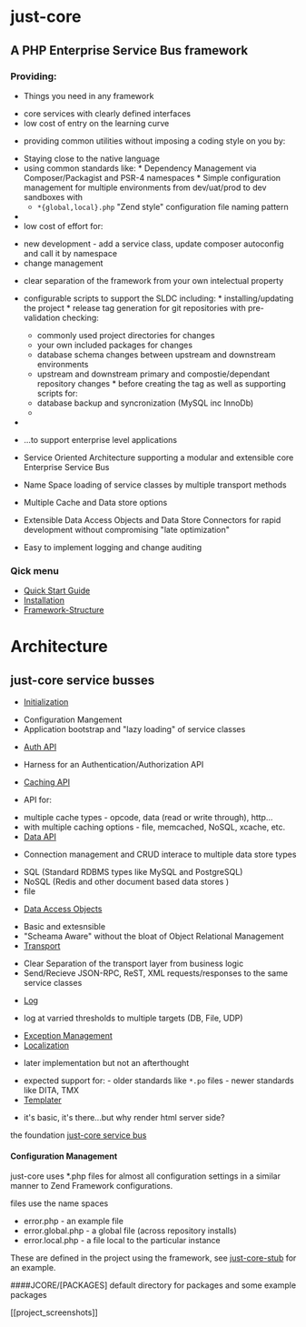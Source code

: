 # just-core

## A PHP Enterprise Service Bus framework

### Providing:
* Things you need in any framework 
 - core services with clearly defined interfaces 
 - low cost of entry on the learning curve 
  * providing common utilities without imposing a coding style on you by:
   - Staying close to the native language 
   - using common standards like:
    * Dependency Management via Composer/Packagist and PSR-4 namespaces
    * Simple configuration management for multiple environments from dev/uat/prod to dev sandboxes with
     - `*{global,local}.php` "Zend style" configuration file naming pattern
   - 
 - low cost of effort for: 
  * new development - add a service class, update composer autoconfig and call it by namespace
  * change management 
   - clear separation of the framework from your own intelectual property
   - configurable scripts to support the SLDC including:
    * installing/updating the project
    * release tag generation for git repositories with pre-validation checking:
     - commonly used project directories for changes
     - your own included packages for changes
     - database schema changes between upstream and downstream environments
     - upstream and downstream primary and compostie/dependant repository changes 
    * before creating the tag as well as supporting scripts for:
     - database backup and syncronization (MySQL inc InnoDb) 
     - 
 
 - 
* ...to support enterprise level applications 
 - Service Oriented Architecture supporting a modular and extensible core Enterprise Service Bus

 - Name Space loading of service classes by multiple transport methods
 - Multiple Cache and Data store options
 - Extensible Data Access Objects and Data Store Connectors for rapid development without compromising "late optimization" 
 - Easy to implement logging and change auditing 



### Qick menu
* [Quick Start Guide](https://github.com/CHGLongStone/just-core/wiki/QuickStart)
* [Installation](https://github.com/CHGLongStone/just-core-stub/wiki/Project-Installation)
* [Framework-Structure](https://github.com/CHGLongStone/just-core/wiki/Framework-Structure)



# Architecture

## just-core service busses
 * [Initialization](https://github.com/CHGLongStone/just-core/wiki/Load)
  - Configuration Mangement
  - Application bootstrap and "lazy loading" of service classes
 * [Auth API](https://github.com/CHGLongStone/just-core/wiki/AUTH)
  - Harness for an Authentication/Authorization API 
 * [Caching API](https://github.com/CHGLongStone/just-core/wiki/Cache) 
  - API for:
   * multiple cache types 
    - opcode, data (read or write through), http...
   * with multiple caching options
    - file, memcached, NoSQL, xcache, etc.
 * [Data API](https://github.com/CHGLongStone/just-core/wiki/Data-layer) 
  - Connection management and CRUD interace to multiple data store types
   * SQL (Standard RDBMS types like MySQL and PostgreSQL)
   * NoSQL (Redis and other document based data stores )
   * file
  - [Data Access Objects](https://github.com/CHGLongStone/just-core/wiki/DAO)
   * Basic and extesnsible 
   * "Scheama Aware" without the bloat of Object Relational Management
 * [Transport](https://github.com/CHGLongStone/just-core/wiki/Transport)
  - Clear Separation of the transport layer from business logic
  - Send/Recieve JSON-RPC, ReST, XML requests/responses to the same service classes
 * [Log](https://github.com/CHGLongStone/just-core/wiki/Log)
  - log at varried thresholds to multiple targets (DB, File, UDP) 
 * [Exception Management](https://github.com/CHGLongStone/just-core/wiki/Exception)
 * [Localization](https://github.com/CHGLongStone/just-core/wiki/Localization) 
  - later implementation but not an afterthought
   * expected support for: 
    - older standards like `*.po` files
    - newer standards like DITA, TMX 
 * [Templater]()
  - it's basic, it's there...but why render html server side?

 
the foundation [just-core service bus](https://github.com/CHGLongStone/just-core/wiki/just-core-service-bus)







#### Configuration Management
just-core uses *.php files for almost all configuration settings in a similar manner to Zend Framework configurations. 

files use the name spaces

* error.php - an example file
* error.global.php - a global file (across repository installs)
* error.local.php - a file local to the particular instance
 
These are defined in the project using the framework, see [just-core-stub](https://github.com/CHGLongStone/just-core-stub) for an example.






####JCORE/[PACKAGES]
default directory for packages and some example packages 





[[project_screenshots]]
